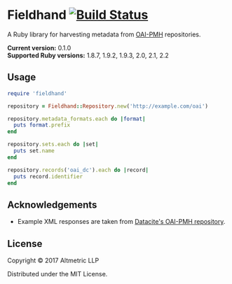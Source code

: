 # Fieldhand [![Build Status](https://travis-ci.org/altmetric/fieldhand.svg?branch=master)](https://travis-ci.org/altmetric/fieldhand)

A Ruby library for harvesting metadata from [OAI-PMH](https://www.openarchives.org/OAI/openarchivesprotocol.html) repositories.

**Current version:** 0.1.0  
**Supported Ruby versions:** 1.8.7, 1.9.2, 1.9.3, 2.0, 2.1, 2.2

## Usage

```ruby
require 'fieldhand'

repository = Fieldhand::Repository.new('http://example.com/oai')

repository.metadata_formats.each do |format|
  puts format.prefix
end

repository.sets.each do |set|
  puts set.name
end

repository.records('oai_dc').each do |record|
  puts record.identifier
end
```

## Acknowledgements

* Example XML responses are taken from [Datacite's OAI-PMH repository](https://oai.datacite.org/).

## License

Copyright © 2017 Altmetric LLP

Distributed under the MIT License.
